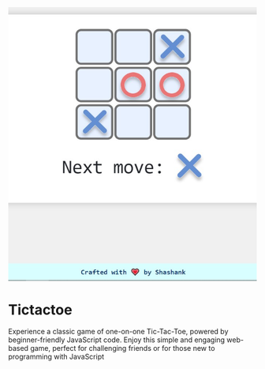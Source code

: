 ![Screenshot](https://github.com/Shankjbs571/Tictactoe/blob/master/assets/Annotation%202024-01-02%20002056.jpg?raw=true)
# Tictactoe
Experience a classic game of one-on-one Tic-Tac-Toe, powered by beginner-friendly JavaScript code. Enjoy this simple and engaging web-based game, perfect for challenging friends or for those new to programming with JavaScript
